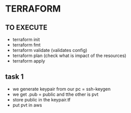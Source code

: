 # TERRAFORM

## TO EXECUTE

- terraform init
- terraform fmt
- terraform validate    (validates config)
- terraform plan (check what is impact of the resources)
- terraform apply


## task 1

- we generate keypair from our pc = ssh-keygen
- we get .pub = public and tthe other is pvt
- store public in the keypair.tf 
- put pvt in aws